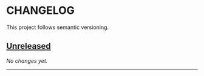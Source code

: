 # CHANGELOG

This project follows semantic versioning.

## [Unreleased]

*No changes yet.*

---


[Unreleased]: https://github.com/animaltrackapp/general/edit/main/CHANGELOG.md
